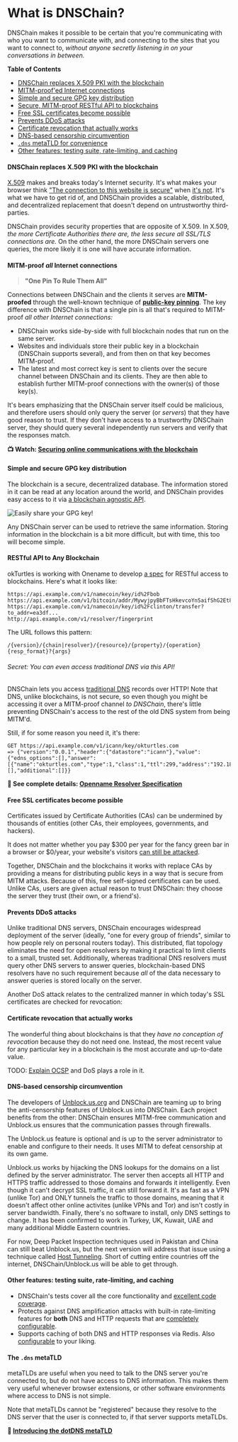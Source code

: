 # What is DNSChain?

DNSChain makes it possible to be certain that you're communicating with who you want to communicate with, and connecting to the sites that you
want to connect to, *without anyone secretly listening in on your conversations in between.*

__Table of Contents__

- [DNSChain replaces X.509 PKI with the blockchain](<#DNSChain>)
- [MITM-proof'ed Internet connections](<#MITMProof>)
- [Simple and secure GPG key distribution](<#GPG>)
- [Secure, MITM-proof RESTful API to blockchains](<#API>)
- [Free SSL certificates become possible](<#Free>)
- [Prevents DDoS attacks](<#DDoS>)
- [Certificate revocation that actually works](<#Revocation>)
- [DNS-based censorship circumvention](<#Censorship>)
- [`.dns` metaTLD for convenience](<#metaTLD>)
- [Other features: testing suite, rate-limiting, and caching](<#Features>)

<a name="DNSChain"></a>
#### DNSChain replaces X.509 PKI with the blockchain

[X.509](https://en.wikipedia.org/wiki/X.509) makes and breaks today's Internet security. It's what makes your browser think ["The connection to this website is secure"](http://blog.okturtles.com/2014/02/introducing-the-dotdns-metatld/) when [it's not](http://okturtles.com/#not-secure). It's what we have to get rid of, and DNSChain provides a scalable, distributed, and decentralized replacement that doesn't depend on untrustworthy
third-parties.

DNSChain provides security properties that are opposite of X.509. In X.509, _the more Certificate Authorities there are, the less secure all SSL/TLS connections are._ On the other hand, the more DNSChain servers one queries, the more likely it is one will have accurate information.

<a name="MITMProof"></a>
#### MITM-proof *all* Internet connections

> **"One Pin To Rule Them All"**

Connections between DNSChain and the clients it serves are **MITM-proofed** through the well-known technique of **[public-key pinning](https://en.wikipedia.org/wiki/Transport_Layer_Security#Certificate_pinning)**. The key difference with DNSChain is that a single pin is all that's required to MITM-proof *all other Internet connections:*

- DNSChain works side-by-side with full blockchain nodes that run
on the same server.
- Websites and individuals store their public key in a blockchain (DNSChain
supports several), and from then on that
key becomes MITM-proof.
- The latest and most correct key is sent to clients over the secure
channel between DNSChain and its clients. They are then able to establish further MITM-proof connections with the owner(s) of those key(s).

It's bears emphasizing that the DNSChain server itself could be malicious, and therefore users should only query the server (or _servers_) that they have good reason to trust. If they don't have access to a trustworthy DNSChain server, they should query several independently run servers and verify that the responses match.

__:tv: Watch: [Securing online communications with the blockchain](https://www.youtube.com/watch?v=Qy1x3Ud8LCI)__

<a name="GPG"></a>
#### Simple and secure GPG key distribution

The blockchain is a secure, decentralized database. The information
stored in it can be read at any location around the world, and DNSChain
provides easy access to it via [a blockchain agnostic API](<#API>).

![Easily share your GPG key!](https://www.taoeffect.com/includes/images/twitter-gpg-s.jpg)

Any DNSChain server can be used to retrieve the same information. Storing information in the blockchain is a bit more difficult, but with time, this too will become simple.

<a name="API"></a>
#### RESTful API to Any Blockchain

okTurtles is working with Onename to develop [a spec](https://github.com/openname/openname-specifications/blob/master/resolvers.md) for RESTful access to blockchains. Here's what it looks like:

    https://api.example.com/v1/namecoin/key/id%2Fbob
    https://api.example.com/v1/bitcoin/addr/MywyjpyBbFTsHkevcoYnSaifShG2Et8R3S
    https://api.example.com/v1/namecoin/key/id%2Fclinton/transfer?to_addr=ea3df...
    http://api.example.com/v1/resolver/fingerprint

The URL follows this pattern:

    /{version}/{chain|resolver}/{resource}/{property}/{operation}{resp_format}?{args}

###### Secret: You can even access traditional DNS via this API!

DNSChain lets you access [traditional DNS](https://en.wikipedia.org/wiki/ICANN) records over HTTP! Note that DNS, unlike blockchains, is not secure, so even though you might be accessing it over a MITM-proof channel _to DNSChain_, there's little preventing DNSChain's access to the rest of the old DNS system from being MITM'd.

Still, if for some reason you need it, it's there:

    GET https://api.example.com/v1/icann/key/okturtles.com
    => {"version":"0.0.1","header":{"datastore":"icann"},"value":{"edns_options":[],"answer":[{"name":"okturtles.com","type":1,"class":1,"ttl":299,"address":"192.184.93.146"}],"authority":[],"additional":[]}}

**:page_facing_up: See complete details: [Openname Resolver Specification](https://github.com/openname/openname-specifications/blob/master/resolvers.md)**

<a name="Free"></a>
#### Free SSL certificates become possible

Certificates issued by Certificate Authorities (CAs) can be undermined by thousands of entities
(other CAs, their employees, governments, and hackers).

It does not matter whether you pay $300 per year for the fancy green bar in a browser or $0/year, your website's visitors [can still be attacked](http://okturtles.com/#not-secure).

Together, DNSChain and the blockchains it works with replace CAs by providing a means for distributing public keys in a way that is secure from MITM attacks. Because of this, free self-signed certificates can be used. Unlike
CAs, users are given actual reason to trust DNSChain: they choose the server
they trust (their own, or a friend's).

<a name="DDoS"></a>
#### Prevents DDoS attacks

Unlike traditional DNS servers, DNSChain encourages widespread deployment of the server (ideally, "one for every group of friends", similar to how people rely on personal routers today).
This distributed, flat topology eliminates the need for open resolvers by making it practical to limit clients to a small, trusted set.
Additionally, whereas traditional DNS resolvers must query other DNS servers to answer queries, blockchain-based DNS resolvers have no
such requirement because *all* of the data necessary to answer queries is stored locally on the server.

Another DoS attack relates to the centralized manner in which today's SSL certificates are checked for revocation:

<a name="Revocation"></a>
#### Certificate revocation that actually works

The wonderful thing about blockchains is that they *have no conception of revocation* because they do not need one. Instead, the most recent value for any particular key in a blockchain is the most accurate and up-to-date value.

TODO: [Explain OCSP](https://news.ycombinator.com/item?id=7556909) and DoS plays a role in it.

<a name="Censorship"></a>
#### DNS-based censorship circumvention

The developers of [Unblock.us.org](https://github.com/SGrondin/unblock.us.org) and DNSChain are teaming up to bring the anti-censorship features of Unblock.us into DNSChain. Each project benefits from the other: DNSChain ensures MITM-free communication and Unblock.us ensures that the communication passes through firewalls.

The Unblock.us feature is optional and is up to the server administrator to enable and configure to their needs. It uses MITM to defeat censorship at its own game.

Unblock.us works by hijacking the DNS lookups for the domains on a list defined by the server administrator. The server then accepts all HTTP and HTTPS traffic addressed to those domains and forwards it intelligently. Even though it can't decrypt SSL traffic, it can still forward it. It's as fast as a VPN (unlike Tor) and ONLY tunnels the traffic to those domains, meaning that it doesn't affect other online activites (unlike VPNs and Tor) and isn't costly in server bandwidth. Finally, there's no software to install, only DNS settings to change. It has been confirmed to work in Turkey, UK, Kuwait, UAE and many additional Middle Eastern countries.

For now, Deep Packet Inspection techniques used in Pakistan and China can still beat Unblock.us, but the next version will address that issue using a technique called [Host Tunneling](http://unblock.us.org/?p=61). Short of cutting entire countries off the internet, DNSChain/Unblock.us will be able to get through.

<a name="Features"></a>
#### Other features: testing suite, rate-limiting, and caching

- DNSChain's tests cover all the core functionality and [excellent code coverage](https://okturtles.com/other/coverage.html).
- Protects against DNS amplification attacks with built-in rate-limiting features for __both__ DNS and HTTP requests that are [completely configurable](How-do-I-run-my-own.md#configuration).
- Supports caching of both DNS and HTTP responses via Redis. Also [configurable](How-do-I-run-my-own.md#configuration) to your liking.

<a name="metaTLD"></a>
#### The `.dns` metaTLD

metaTLDs are useful when you need to talk to the DNS server you're connected to, but do not have access to DNS information. This makes them very useful whenever browser extensions, or other software environments where access to DNS is not simple.

Note that metaTLDs cannot be "registered" because they resolve to the DNS server that the user is connected to, if that server supports metaTLDs.

**:page_facing_up: [Introducing the dotDNS metaTLD](http://blog.okturtles.com/2014/02/introducing-the-dotdns-metatld/)**
